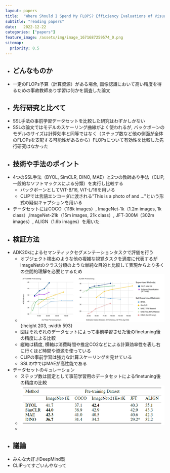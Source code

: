 ```yaml
---
layout: papers
title:  "Where Should I Spend My FLOPS? Efficiency Evaluations of Visual Pre-training Methods"
subtitle: "reading papers"
date:   2022-12-22
categories: ["papers"]
feature_image: /assets/img/image_1671687259574_0.png
sitemap:
  priority: 0.5
---
```


    
- ## どんなものか  
- 一定のFLOPs予算（計算資源）がある場合, 画像認識において高い精度を得るための事故教師あり学習は何かを調査した論文  
<!--more-->
- ## 先行研究と比べて  
- SSL手法の事前学習データセットを比較した研究はわずかしかない  
- SSLの論文ではモデルのスケーリング曲線がよく使われるが, バックボーンのモデルのサイズは計算効率と同等ではなく（ステップ数など他の側面が全体のFLOPsを支配する可能性があるから）FLOPsについて有効性を比較した先行研究はなかった  
- ## 技術や手法のポイント  
- 4つのSSL手法（BYOL, SimCLR, DINO, MAE）と2つの教師あり手法（CLIP, 一般的なソフトマックスによる分類）を実行し比較する  
	- バックボーンとしてViT-B/16, ViT-L/16を用いる  
	- CLIPでは言語エンコーダに渡される"This is a photo of <label1> and <label2>..."という形式の疑似キャプションを用いる  
- データセットにはCOCO（118k images）, ImageNet-1k（1.2m images, 1k class）,ImageNet-21k（15m images, 21k class）, JFT-300M（302m images）, ALIGN（1.6b images）を用いた  
- ## 検証方法  
- ADK20kによるセマンティックセグメンテーションタスクで評価を行う  
	- オブジェクト検出のような他の複雑な視覚タスクを適度に代表するがImageNetのクラス分類のような単純な目的と比較して表現からより多くの空間的理解を必要とするため  
	- ![image.png](/assets/img/image_1671687259574_0.png){:height 203, :width 593}  
	- 図はそれぞれのデータセットによって事前学習させた後のfinetuning後の精度による比較  
	- 縦軸は精度, 横軸は消費時間や推定CO2などによる計算効率性を表し右に行くほど時間や資源を使っている  
	- CLIPの事前学習は強力な計算スケーリングを見せている  
	- SSLの中ではMAEが高性能である  
- データセットのキュレーション  
	- ステップ数は固定として事前学習用のデータセットによるfinetuning後の精度の比較  
	- ![image.png](/assets/img/image_1671688389635_0.png)  
	-  
- ## 議論
- みんな大好きDeepMind製
- CLIPってすごいんやなって